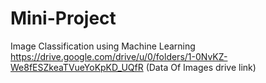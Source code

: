 # Mini-Project
Image Classification using Machine Learning
https://drive.google.com/drive/u/0/folders/1-0NvKZ-We8fESZkeaTVueYoKpKD_UQfR
(Data Of Images drive link)
